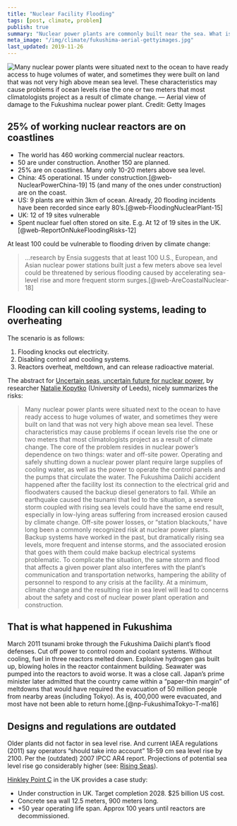 ```yaml
---
title: "Nuclear Facility Flooding"
tags: [post, climate, problem]
publish: true
summary: "Nuclear power plants are commonly built near the sea. What is their risk exposure to sea level rise and increasing storm severity? A summary from my climate research notes."
meta_image: "/img/climate/fukushima-aerial-gettyimages.jpg"
last_updated: 2019-11-26
---
```


![Many nuclear power plants were situated next to the ocean to have ready access to huge volumes of water, and sometimes they were built on land that was not very high above mean sea level. These characteristics may cause problems if ocean levels rise the one or two meters that most climatologists project as a result of climate change. — Aerial view of damage to the Fukushima nuclear power plant. Credit: Getty Images](/img/climate/fukushima-aerial-gettyimages.jpg "Photo")

## 25% of working nuclear reactors are on coastlines

* The world has 460 working commercial nuclear reactors.
* 50 are under construction. Another 150 are planned. 
* 25% are on coastlines. Many only 10-20 meters above sea level.
* China: 45 operational. 15 under construction.[@web-NuclearPowerChina-19] 15 (and many of the ones under construction) are on the coast. 
* US: 9 plants are within 3km of ocean. Already, 20 flooding incidents have been recorded since early 80’s.[@web-FloodingNuclearPlant-15]
* UK: 12 of 19 sites vulnerable
* Spent nuclear fuel often stored on site. E.g. At 12 of 19 sites in the UK.[@web-ReportOnNukeFloodingRisks-12]

At least 100 could be vulnerable to flooding driven by climate change:

> …research by Ensia suggests that at least 100 U.S., European, and Asian nuclear power stations built just a few meters above sea level could be threatened by serious flooding caused by accelerating sea-level rise and more frequent storm surges.[@web-AreCoastalNuclear-18]

## Flooding can kill cooling systems, leading to overheating

The scenario is as follows:

1. Flooding knocks out electricity. 
1. Disabling control and cooling systems.
1. Reactors overheat, meltdown, and can release radioactive material.

The abstract for [Uncertain seas, uncertain future for nuclear power](https://www.tandfonline.com/doi/abs/10.1177/0096340215571905?journalCode=rbul20#abstract), by researcher [Natalie Kopytko](https://environment.leeds.ac.uk/see/staff/8889/dr-natalie-kopytko) (University of Leeds), nicely summarizes the risks:

> Many nuclear power plants were situated next to the ocean to have ready access to huge volumes of water, and sometimes they were built on land that was not very high above mean sea level. These characteristics may cause problems if ocean levels rise the one or two meters that most climatologists project as a result of climate change. The core of the problem resides in nuclear power’s dependence on two things: water and off-site power. Operating and safely shutting down a nuclear power plant require large supplies of cooling water, as well as the power to operate the control panels and the pumps that circulate the water. The Fukushima Daiichi accident happened after the facility lost its connection to the electrical grid and floodwaters caused the backup diesel generators to fail. While an earthquake caused the tsunami that led to the situation, a severe storm coupled with rising sea levels could have the same end result, especially in low-lying areas suffering from increased erosion caused by climate change. Off-site power losses, or “station blackouts,” have long been a commonly recognized risk at nuclear power plants. Backup systems have worked in the past, but dramatically rising sea levels, more frequent and intense storms, and the associated erosion that goes with them could make backup electrical systems problematic. To complicate the situation, the same storm and flood that affects a given power plant also interferes with the plant’s communication and transportation networks, hampering the ability of personnel to respond to any crisis at the facility. At a minimum, climate change and the resulting rise in sea level will lead to concerns about the safety and cost of nuclear power plant operation and construction.

## That is what happened in Fukushima

March 2011 tsunami broke through the Fukushima Daiichi plant’s flood defenses. Cut off power to control room and coolant systems. Without cooling, fuel in three reactors melted down. Explosive hydrogen gas built up, blowing holes in the reactor containment building. Seawater was pumped into the reactors to avoid worse. It was a close call. Japan’s prime minister later admitted that the country came within a “paper-thin margin” of meltdowns that would have required the evacuation of 50 million people from nearby areas (including Tokyo). As is, 400,000 were evacuated, and most have not been able to return home.[@np-FukushimaTokyo-T-ma16]

## Designs and regulations are outdated

Older plants did not factor in sea level rise. And current IAEA regulations (2011) say operators “should take into account” 18-59 cm sea level rise by 2100. Per the (outdated) 2007 IPCC AR4 report. Projections of potential sea level rise go considerably higher (see: [Rising Seas](/rising-seas/)).

[Hinkley Point C](https://en.wikipedia.org/wiki/Hinkley_Point_C_nuclear_power_station) in the UK provides a case study:

* Under construction in UK. Target completion 2028. $25 billion US cost.
* Concrete sea wall 12.5 meters, 900 meters long.
* +50 year operating life span. Approx 100 years until reactors are decommissioned. 
